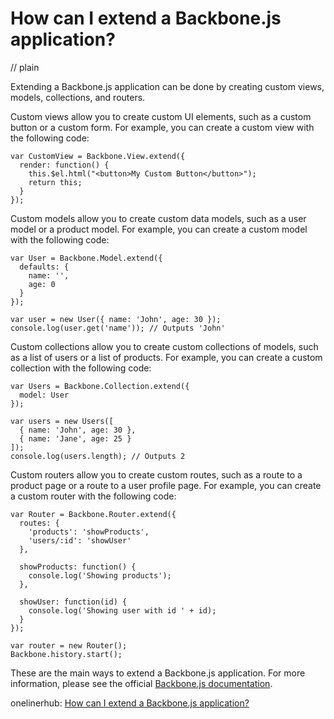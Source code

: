 # How can I extend a Backbone.js application?
// plain

Extending a Backbone.js application can be done by creating custom views, models, collections, and routers.

Custom views allow you to create custom UI elements, such as a custom button or a custom form. For example, you can create a custom view with the following code:

```
var CustomView = Backbone.View.extend({
  render: function() {
    this.$el.html("<button>My Custom Button</button>");
    return this;
  }
});
```

Custom models allow you to create custom data models, such as a user model or a product model. For example, you can create a custom model with the following code:

```
var User = Backbone.Model.extend({
  defaults: {
    name: '',
    age: 0
  }
});

var user = new User({ name: 'John', age: 30 });
console.log(user.get('name')); // Outputs 'John'
```

Custom collections allow you to create custom collections of models, such as a list of users or a list of products. For example, you can create a custom collection with the following code:

```
var Users = Backbone.Collection.extend({
  model: User
});

var users = new Users([
  { name: 'John', age: 30 },
  { name: 'Jane', age: 25 }
]);
console.log(users.length); // Outputs 2
```

Custom routers allow you to create custom routes, such as a route to a product page or a route to a user profile page. For example, you can create a custom router with the following code:

```
var Router = Backbone.Router.extend({
  routes: {
    'products': 'showProducts',
    'users/:id': 'showUser'
  },

  showProducts: function() {
    console.log('Showing products');
  },

  showUser: function(id) {
    console.log('Showing user with id ' + id);
  }
});

var router = new Router();
Backbone.history.start();
```

These are the main ways to extend a Backbone.js application. For more information, please see the official [Backbone.js documentation](http://backbonejs.org/).

onelinerhub: [How can I extend a Backbone.js application?](https://onelinerhub.com/backbone.js/how-can-i-extend-a-backbone-js-application)